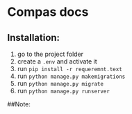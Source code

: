# Compas docs

## Installation:

1. go to the project folder
2. create a `.env` and activate it
3. run `pip install -r requeremnt.text` 
4. run `python manage.py makemigrations`
5. run `python manage.py migrate`
6. run `python manage.py runserver`

##Note:
